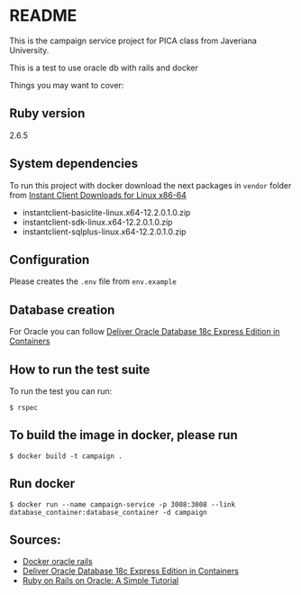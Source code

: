 # README

This is the campaign service project for PICA class from Javeriana University.

This is a test to use oracle db with rails and docker

Things you may want to cover:

## Ruby version

2.6.5

## System dependencies

To run this project with docker download the next packages in `vendor` folder from [Instant Client Downloads for Linux x86-64](https://www.oracle.com/database/technologies/instant-client/linux-x86-64-downloads.html#ic_x64_inst)

* instantclient-basiclite-linux.x64-12.2.0.1.0.zip
* instantclient-sdk-linux.x64-12.2.0.1.0.zip
* instantclient-sqlplus-linux.x64-12.2.0.1.0.zip

## Configuration

Please creates the `.env` file from `env.example`

## Database creation

For Oracle you can follow [Deliver Oracle Database 18c Express Edition in Containers](https://blogs.oracle.com/oraclemagazine/deliver-oracle-database-18c-express-edition-in-containers)

## How to run the test suite

To run the test you can run:

```
$ rspec
```

## To build the image in docker, please run

```
$ docker build -t campaign .
```

## Run docker

```
$ docker run --name campaign-service -p 3008:3008 --link database_container:database_container -d campaign
```

## Sources:

* [Docker oracle rails](https://github.com/belgoros/docker-oracle-rails)
* [Deliver Oracle Database 18c Express Edition in Containers](https://blogs.oracle.com/oraclemagazine/deliver-oracle-database-18c-express-edition-in-containers)
* [Ruby on Rails on Oracle: A Simple Tutorial](https://developer.oracle.com/dsl/haefel-oracle-ruby.html)
